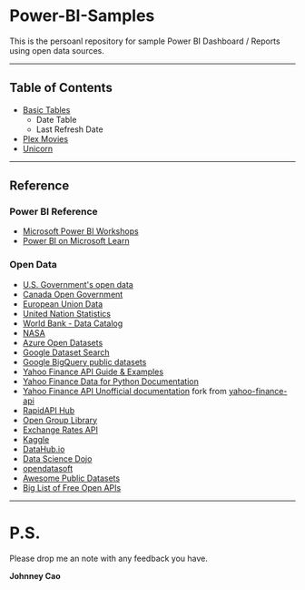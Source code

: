 # Power-BI-Samples
This is the persoanl repository for sample Power BI Dashboard / Reports using open data sources. 

----------

## Table of Contents

- [Basic Tables](./docs/BasicData.md)
    - Date Table
    - Last Refresh Date
- [Plex Movies](./docs/Plex.md)
- [Unicorn](./docs/Unicorn.md)

----------

## Reference

### Power BI Reference

- [Microsoft Power BI Workshops](https://github.com/microsoft/pbiworkshops)
- [Power BI on Microsoft Learn](https://learn.microsoft.com/en-us/training/powerplatform/power-bi)

### Open Data

- [U.S. Government's open data](https://data.gov/)
- [Canada Open Government](https://open.canada.ca/en/open-data)
- [European Union Data](https://data.europa.eu/en)
- [United Nation Statistics](http://data.un.org/)
- [World Bank - Data Catalog](https://datacatalog.worldbank.org/)
- [NASA](https://data.nasa.gov/)
- [Azure Open Datasets](https://learn.microsoft.com/en-CA/azure/open-datasets/dataset-catalog)
- [Google Dataset Search](https://datasetsearch.research.google.com/)
- [Google BigQuery public datasets](https://cloud.google.com/bigquery/public-data/)
- [Yahoo Finance API Guide & Examples](https://syncwith.com/yahoo-finance/yahoo-finance-api)
- [Yahoo Finance Data for Python Documentation](https://python-yahoofinance.readthedocs.io/en/latest/index.html)
- [Yahoo Finance API Unofficial documentation](./docs/YahooFinanceAPI.md) fork from [yahoo-finance-api](https://github.com/mxbi/yahoo-finance-api/blob/master/DOCUMENTATION.md)
- [RapidAPI Hub](https://rapidapi.com/hub/)
- [Open Group Library](https://publications.opengroup.org/)
- [Exchange Rates API](https://exchangerate.host/#/docs)
- [Kaggle](https://www.kaggle.com/datasets)
- [DataHub.io](https://datahub.io/collections)
- [Data Science Dojo](https://code.datasciencedojo.com/datasciencedojo/datasets)
- [opendatasoft](https://public.opendatasoft.com/explore/)
- [Awesome Public Datasets](https://github.com/awesomedata/awesome-public-datasets)
- [Big List of Free Open APIs](https://mixedanalytics.com/blog/list-actually-free-open-no-auth-needed-apis/)

-----------
# P.S.
Please drop me an note with any feedback you have. 

**Johnney Cao**